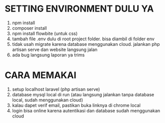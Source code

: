 # SETTING ENVIRONMENT DULU YA
1. npm install
2. composer install
3. npm install flowbite (untuk css)
4. tambah file .env dulu di root project folder. bisa diambil di folder env
5. tidak usah migrate karena database menggunakan cloud. jalankan php artisan serve dan website langsung jalan
6. ada bug langsung laporan ya trims

# CARA MEMAKAI 
1. setup localhost laravel (php artisan serve)
2. database mysql local di run (atau langsung jalankan tanpa database local, sudah menggunakan cloud)
3. kalau dapet verif email, pastikan buka linknya di chrome local
4. login bisa online karena autentikasi dan database sudah menggunakan cloud